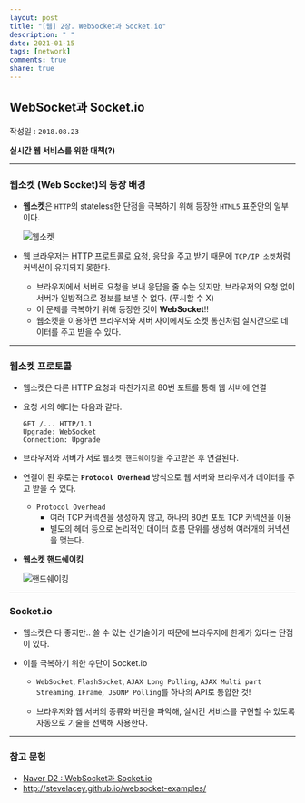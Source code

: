 ```yaml
---
layout: post
title: "[웹] 2장. WebSocket과 Socket.io"
description: " "
date: 2021-01-15
tags: [network]
comments: true
share: true
---
```


## WebSocket과 Socket.io

작성일 : ```2018.08.23```

**실시간 웹 서비스를 위한 대책(?)**

------

### 웹소켓 (Web Socket)의 등장 배경

- **웹소켓**은 ```HTTP```의 stateless한 단점을 극복하기 위해 등장한 ```HTML5``` 표준안의 일부이다.

  ![웹소켓](https://blogfiles.pstatic.net/MjAxODA4MjNfMTIx/MDAxNTM1MDI2NDQyMDg1.ZUtbwsgxJrGd025NZGJv6mK5MvFjl5eQ_zSQIbnCgJog.8ts-2fqyMVeFhXfSawvW_NFG39Zc54ESYTKyO0gUTDsg.JPEG.3457soso/helloworld-1336-1-1.png)

- 웹 브라우저는 HTTP 프로토콜로 요청, 응답을 주고 받기 때문에 ```TCP/IP 소켓```처럼 커넥션이 유지되지 못한다. 

  - 브라우저에서 서버로 요청을 보내 응답을 줄 수는 있지만, 브라우저의 요청 없이 서버가 일방적으로 정보를 보낼 수 없다. (푸시할 수 X)
  - 이 문제를 극복하기 위해 등장한 것이 **WebSocket**!!
  - 웹소켓을 이용하면 브라우저와 서버 사이에서도 소켓 통신처럼 실시간으로 데이터를 주고 받을 수 있다.



------

### 웹소켓 프로토콜

- 웹소켓은 다른 HTTP 요청과 마찬가지로 80번 포트를 통해 웹 서버에 연결

- 요청 시의 헤더는 다음과 같다.

  ```
  GET /... HTTP/1.1  
  Upgrade: WebSocket  
  Connection: Upgrade  
  ```

- 브라우저와 서버가 서로 ```웹소켓 핸드쉐이킹```을 주고받은 후 연결된다.

- 연결이 된 후로는 **```Protocol Overhead```** 방식으로 웹 서버와 브라우저가 데이터를 주고 받을 수 있다.

  - ```Protocol Overhead  ```
    - 여러 TCP 커넥션을 생성하지 않고, 하나의 80번 포토 TCP 커넥션을 이용
    - 별도의 헤더 등으로 논리적인 데이터 흐름 단위를 생성해 여러개의 커넥션을 맺는다.

- **웹소켓 핸드쉐이킹**

  ![핸드쉐이킹](https://blogfiles.pstatic.net/MjAxODA4MjNfMTUx/MDAxNTM1MDI2NDMzMjA5.TWWN-L3rcgVbY8JtGaeluO861glarmKSUyoWdnbpXosg.4saboYTgZc-Br9yMWSv0YJ9kcUggdxHN_hj0wWQtIvwg.PNG.3457soso/websocket-lifecycle.png)

------

### Socket.io

- 웹소켓은 다 좋지만.. 쓸 수 있는 신기술이기 때문에 브라우저에 한계가 있다는 단점이 있다.

- 이를 극복하기 위한 수단이 Socket.io

  - ```WebSocket```, ```FlashSocket```, ```AJAX Long Polling```, ```AJAX Multi part Streaming```, ```IFrame```,``` JSONP Polling```를 하나의 API로 통합한 것!

  - 브라우저와 웹 서버의 종류와 버전을 파악해, 실시간 서비스를 구현할 수 있도록 자동으로 기술을 선택해 사용한다.

    

------

### 참고 문헌

- [Naver D2 : WebSocket과 Socket.io](https://d2.naver.com/helloworld/1336)
- http://stevelacey.github.io/websocket-examples/